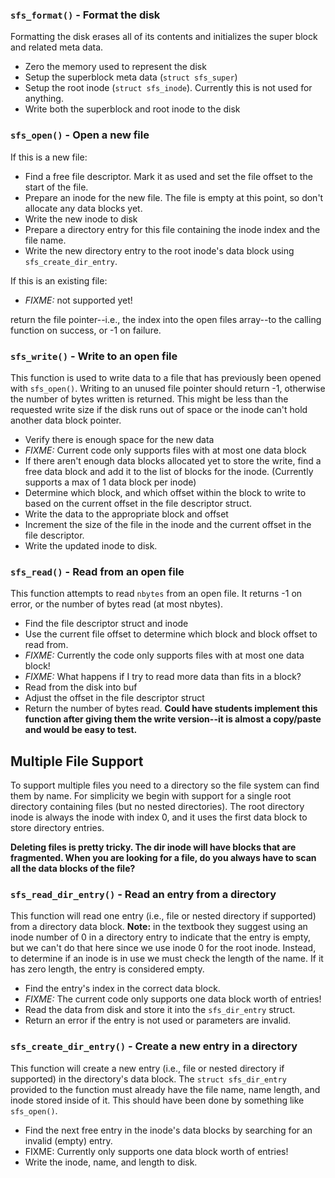 

### `sfs_format()` - Format the disk
Formatting the disk erases all of its contents and initializes the super block and related meta data.
 - Zero the memory used to represent the disk
 - Setup the superblock meta data (`struct sfs_super`)
 - Setup the root inode (`struct sfs_inode`). Currently this is not used for anything.
 - Write both the superblock and root inode to the disk

### `sfs_open()` - Open a new file
If this is a new file:
 - Find a free file descriptor. Mark it as used and set the file offset to the start of the file.
 - Prepare an inode for the new file. The file is empty at this point, so don't allocate any data blocks yet.
 - Write the new inode to disk
 - Prepare a directory entry for this file containing the inode index and the file name.
 - Write the new directory entry to the root inode's data block using `sfs_create_dir_entry`.

If this is an existing file:
 - *FIXME:* not supported yet!

return the file pointer--i.e., the index into the open files array--to the calling function on success, or -1 on failure.

### `sfs_write()` - Write to an open file
This function is used to write data to a file that has previously been opened with `sfs_open()`. Writing to an unused file pointer should return -1, otherwise the number of bytes written is returned. This might be less than the requested write size if the disk runs out of space or the inode can't hold another data block pointer.
 - Verify there is enough space for the new data
 - *FIXME:* Current code only supports files with at most one data block
 - If there aren't enough data blocks allocated yet to store the write, find a free data block and add it to the list of blocks for the inode. (Currently supports a max of 1 data block per inode)
 - Determine which block, and which offset within the block to write to based on the current offset in the file descriptor struct.
 - Write the data to the appropriate block and offset
 - Increment the size of the file in the inode and the current offset in the file descriptor.
 - Write the updated inode to disk.

### `sfs_read()` - Read from an open file
This function attempts to read `nbytes` from an open file. It returns -1 on error, or the number of bytes read (at most nbytes).
 - Find the file descriptor struct and inode
 - Use the current file offset to determine which block and block offset to read from.
 - *FIXME:* Currently the code only supports files with at most one data block!
 - *FIXME:* What happens if I try to read more data than fits in a block?
 - Read from the disk into buf
 - Adjust the offset in the file descriptor struct
 - Return the number of bytes read.
**Could have students implement this function after giving them the write version--it is almost a copy/paste and would be easy to test.**

## Multiple File Support
To support multiple files you need to a directory so the file system can find them by name. For simplicity we begin with support for a single root directory containing files (but no nested directories). The root directory inode is always the inode with index 0, and it uses the first data block to store directory entries.

**Deleting files is pretty tricky. The dir inode will have blocks that are fragmented. When you are looking for a file, do you always have to scan all the data blocks of the file?**

### `sfs_read_dir_entry()` - Read an entry from a directory
This function will read one entry (i.e., file or nested directory if supported) from a directory data block.  **Note:** in the textbook they suggest using an inode number of 0 in a directory entry to indicate that the entry is empty, but we can't do that here since we use inode 0 for the root inode. Instead, to determine if an inode is in use we must check the length of the name. If it has zero length, the entry is considered empty.
 - Find the entry's index in the correct data block.
 - *FIXME:* The current code only supports one data block worth of entries!
 - Read the data from disk and store it into the `sfs_dir_entry` struct.
 - Return an error if the entry is not used or parameters are invalid.

### `sfs_create_dir_entry()` - Create a new entry in a directory
This function will create a new entry (i.e., file or nested directory if supported) in the directory's data block. The `struct sfs_dir_entry` provided to the function must already have the file name, name length, and inode stored inside of it.  This should have been done by something like `sfs_open()`.
 - Find the next free entry in the inode's data blocks by searching for an invalid (empty) entry.
 - FIXME: Currently only supports one data block worth of entries!
 - Write the inode, name, and length to disk.

